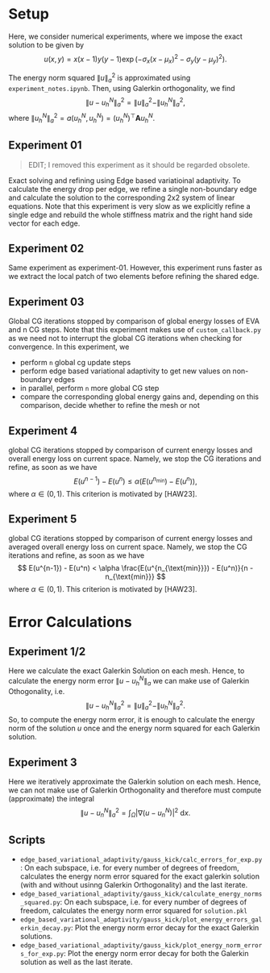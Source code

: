 # Setup

Here, we consider numerical experiments, where we impose the exact solution to be given by
$$
u(x,y) = x(x-1)y(y-1)\exp( - \sigma_x (x-\mu_x)^2 - \sigma_y (y-\mu_y)^2 ).
$$

The energy norm squared $\|u\|_a^2$ is approximated using `experiment_notes.ipynb`.
Then, using Galerkin orthogonality, we find
$$
\|u - u_h^N\|_a^2 = \|u\|_a^2 - \|u_h^N\|_a^2,
$$
where $\|u_h^N\|_a^2 = a(u_h^N, u_h^N) = (u_h^N)^\top \mathbf{A} u_h^N$.

## Experiment 01
> EDIT; I removed this experiment as it should be regarded obsolete.

Exact solving and refining using Edge based variatioinal adaptivity.
To calculate the energy drop per edge, we refine a single non-boundary edge
and calculate the solution to the corresponding 2x2 system of linear equations.
Note that this experiment is very slow as we explicitly refine a single edge
and rebuild the whole stiffness matrix and the right hand side vector for each edge.

## Experiment 02
Same experiment as experiment-01.
However, this experiment runs faster as we extract the local patch of
two elements before refining the shared edge.

## Experiment 03
Global CG iterations stopped by comparison of global energy losses of EVA and n CG steps.
Note that this experiment makes use of `custom_callback.py` as we need not to interrupt the
global CG iterations when checking for convergence.
In this experiment, we
- perform `n` global cg update steps
- perform edge based variational adaptivity to get new values on non-boundary edges
- in parallel, perform `n` more global CG step
- compare the corresponding global energy gains and, depending on this comparison, decide whether to refine the mesh or not

## Experiment 4
global CG iterations stopped by comparison of current energy losses and overall energy loss on current space. Namely, we stop the CG iterations and refine, as soon as we have
$$
E(u^{n-1}) - E(u^n) \leq \alpha \Big(E(u^{n_{\text{min}}}) - E(u^n)\Big),
$$
where $\alpha \in (0, 1)$.
This criterion is motivated by [HAW23].

## Experiment 5
global CG iterations stopped by comparison of current energy losses and averaged overall energy loss on current space. Namely, we stop the CG iterations and refine, as soon as we have
$$
E(u^{n-1}) - E(u^n) <
\alpha
\frac{E(u^{n_{\text{min}}}) - E(u^n)}{n - n_{\text{min}}}
$$
where $\alpha \in (0, 1)$.
This criterion is motivated by [HAW23].

# Error Calculations

## Experiment 1/2
Here we calculate the exact Galerkin Solution on each mesh.
Hence, to calculate the energy norm error $\|u - u^N_h\|_a$ we can make use
of Galerkin Othogonality, i.e.
$$
\|u - u^N_h\|^2_a = \|u\|_a^2 - \|u^N_h\|_a^2.
$$
So, to compute the energy norm error, it is enough to calculate
the energy norm of the solution $u$ once
and the energy norm squared for each Galerkin solution.

## Experiment 3
Here we iteratively approximate the Galerkin solution on each mesh.
Hence, we can not make use of Galerkin Orthogonality and therefore
must compute (approximate) the integral
$$
\|u - u_n^N\|_a^2 = \int_{\Omega} |\nabla(u - u_n^N)|^2 ~ \mathrm{d}x.
$$

## Scripts

- `edge_based_variational_adaptivity/gauss_kick/calc_errors_for_exp.py`:
  On each subspace, i.e. for every number of degrees of freedom,
  calculates the energy norm error squared for the exact galerkin solution
  (with and without usinng Galerkin Orthogonality) and the last iterate.
- `edge_based_variational_adaptivity/gauss_kick/calculate_energy_norms_squared.py`:
  On each subspace, i.e. for every number of degrees of freedom,
  calculates the energy norm error squared for `solution.pkl`
- `edge_based_variational_adaptivity/gauss_kick/plot_energy_errors_galerkin_decay.py`:
  Plot the energy norm error decay for the exact Galerkin solutions.
- `edge_based_variational_adaptivity/gauss_kick/plot_energy_norm_errors_for_exp.py`:
  Plot the energy norm error decay for both the Galerkin solution as well as the last iterate.
